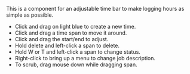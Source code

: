 This is a component for an adjustable time bar to make logging hours as simple as possible.

 - Click and drag on light blue to create a new time.
 - Click and drag a time span to move it around.
 - Click and drag the start/end to adjust.
 - Hold delete and left-click a span to delete.
 - Hold W or T and left-click a span to change status.
 - Right-click to bring up a menu to change job description.
 - To scrub, drag mouse down while dragging span.